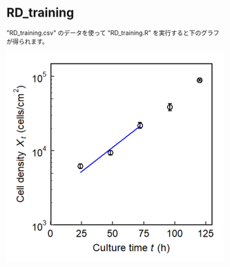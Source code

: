 # RD_training

"RD_training.csv" のデータを使って "RD_training.R" を実行すると下のグラフが得られます。

![RD_training](RD_training.png)

